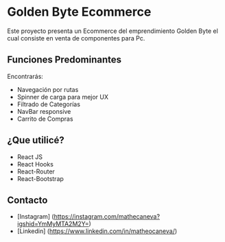# Golden Byte Ecommerce

Este proyecto presenta un Ecommerce del emprendimiento Golden Byte el cual consiste en venta de componentes para Pc. 

## Funciones Predominantes

Encontrarás: 

- Navegación por rutas
- Spinner de carga para mejor UX
- Filtrado de Categorías
- NavBar responsive
- Carrito de Compras

## ¿Que utilicé?

- React JS
- React Hooks
- React-Router
- React-Bootstrap

## Contacto

- [Instagram] (https://instagram.com/mathecaneva?igshid=YmMyMTA2M2Y=)
- [Linkedin] (https://www.linkedin.com/in/matheocaneva/)

